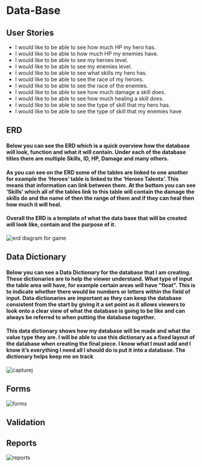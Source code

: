 # Data-Base

## User Stories

* I would like to be able to see how much HP my hero has.
* I would like to be able to how much HP my enemies have.
* I would like to be able to see my heroes level.
* I would like to be able to see my enemies level.
* I would like to be able to see what skills my hero has.
* I would like to be able to see the race of my heroes.
* I would like to be able to see the race of the enemies.
* I would like to be able to see how much damage a skill does.
* I would like to be able to see how much healing a skill does.
* I would like to be able to see the type of skill that my hero has.
* I would like to be able to see the type of skill that my enemies have



## ERD
#### Below you can see the ERD which is a quick overview how the database will look, function and what it will contain. Under each of the database titles there are multiple Skills, ID, HP, Damage and many others. 

#### As you can see on the ERD some of the tables are linked to one another for example the ‘Heroes’ table is linked to the ‘Heroes Talents’. This means that information can link between them. At the bottom you can see ‘Skills’ which all of the tables link to this table will contain the damage the skills do and the name of then the range of them and if they can heal then how much it will heal. 

#### Overall the ERD is a template of what the data base that will be created will look like, contain and the purpose of it. 

![erd diagram for game](https://user-images.githubusercontent.com/31927415/38622242-a1f7e08c-3d9a-11e8-9d23-e5fc65e0bbb2.png)


## Data Dictionary
#### Below you can see a Data Dictionary for the database that I am creating. These dictionaries are to help the viewer understand. What type of input the table area will have, for example certain areas will have "float". This is to indicate whether there would be numbers or letters within the field of input. Data dictionaries are important as they can keep the database consistent from the start by giving it a set point as it allows viewers to look onto a clear view of what the database is going to be like and can always be referred to when putting the database together.

#### This data dictionary shows how my database will be made and what the value type they are. I will be able to use this dictionary as a fixed layout of the database when creating the final piece. I know what I must add and I know it’s everything I need all I should do is put it into a database. The dictionary helps keep me on track    

![capturej](https://user-images.githubusercontent.com/31927415/38619040-2b3d5f64-3d93-11e8-86ab-8a4a1660edae.JPG)


## Forms
![forms](https://user-images.githubusercontent.com/31927415/39126810-43f6c13c-46fb-11e8-80fd-443af4b9f8f2.PNG)



## Validation



## Reports
![reports](https://user-images.githubusercontent.com/31927415/39126938-830185d8-46fb-11e8-8c69-346cda1a888e.PNG)
